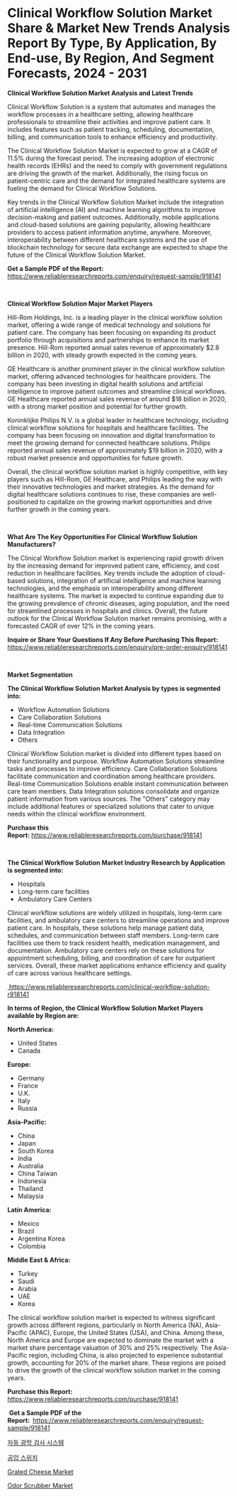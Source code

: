 <p><h1>Clinical Workflow Solution Market Share & Market New Trends Analysis Report By Type, By Application, By End-use, By Region, And Segment Forecasts, 2024 - 2031</h1></p><p><strong>Clinical Workflow Solution Market Analysis and Latest Trends</strong></p>
<p><p>Clinical Workflow Solution is a system that automates and manages the workflow processes in a healthcare setting, allowing healthcare professionals to streamline their activities and improve patient care. It includes features such as patient tracking, scheduling, documentation, billing, and communication tools to enhance efficiency and productivity.</p><p>The Clinical Workflow Solution Market is expected to grow at a CAGR of 11.5% during the forecast period. The increasing adoption of electronic health records (EHRs) and the need to comply with government regulations are driving the growth of the market. Additionally, the rising focus on patient-centric care and the demand for integrated healthcare systems are fueling the demand for Clinical Workflow Solutions.</p><p>Key trends in the Clinical Workflow Solution Market include the integration of artificial intelligence (AI) and machine learning algorithms to improve decision-making and patient outcomes. Additionally, mobile applications and cloud-based solutions are gaining popularity, allowing healthcare providers to access patient information anytime, anywhere. Moreover, interoperability between different healthcare systems and the use of blockchain technology for secure data exchange are expected to shape the future of the Clinical Workflow Solution Market.</p></p>
<p><strong>Get a Sample PDF of the Report:&nbsp;</strong> <a href="https://www.reliableresearchreports.com/enquiry/request-sample/918141">https://www.reliableresearchreports.com/enquiry/request-sample/918141</a></p>
<p>&nbsp;</p>
<p><strong>Clinical Workflow Solution Major Market Players</strong></p>
<p><p>Hill-Rom Holdings, Inc. is a leading player in the clinical workflow solution market, offering a wide range of medical technology and solutions for patient care. The company has been focusing on expanding its product portfolio through acquisitions and partnerships to enhance its market presence. Hill-Rom reported annual sales revenue of approximately $2.8 billion in 2020, with steady growth expected in the coming years.</p><p>GE Healthcare is another prominent player in the clinical workflow solution market, offering advanced technologies for healthcare providers. The company has been investing in digital health solutions and artificial intelligence to improve patient outcomes and streamline clinical workflows. GE Healthcare reported annual sales revenue of around $18 billion in 2020, with a strong market position and potential for further growth.</p><p>Koninklijke Philips N.V. is a global leader in healthcare technology, including clinical workflow solutions for hospitals and healthcare facilities. The company has been focusing on innovation and digital transformation to meet the growing demand for connected healthcare solutions. Philips reported annual sales revenue of approximately $19 billion in 2020, with a robust market presence and opportunities for future growth.</p><p>Overall, the clinical workflow solution market is highly competitive, with key players such as Hill-Rom, GE Healthcare, and Philips leading the way with their innovative technologies and market strategies. As the demand for digital healthcare solutions continues to rise, these companies are well-positioned to capitalize on the growing market opportunities and drive further growth in the coming years.</p></p>
<p>&nbsp;</p>
<p><strong>What Are The Key Opportunities For Clinical Workflow Solution Manufacturers?</strong></p>
<p><p>The Clinical Workflow Solution market is experiencing rapid growth driven by the increasing demand for improved patient care, efficiency, and cost reduction in healthcare facilities. Key trends include the adoption of cloud-based solutions, integration of artificial intelligence and machine learning technologies, and the emphasis on interoperability among different healthcare systems. The market is expected to continue expanding due to the growing prevalence of chronic diseases, aging population, and the need for streamlined processes in hospitals and clinics. Overall, the future outlook for the Clinical Workflow Solution market remains promising, with a forecasted CAGR of over 12% in the coming years.</p></p>
<p><strong>Inquire or Share Your Questions If Any Before Purchasing This Report:</strong> <a href="https://www.reliableresearchreports.com/enquiry/pre-order-enquiry/918141">https://www.reliableresearchreports.com/enquiry/pre-order-enquiry/918141</a></p>
<p>&nbsp;</p>
<p><strong>Market Segmentation</strong></p>
<p><strong>The Clinical Workflow Solution Market Analysis by types is segmented into:</strong></p>
<p><ul><li>Workflow Automation Solutions</li><li>Care Collaboration Solutions</li><li>Real-time Communication Solutions</li><li>Data Integration</li><li>Others</li></ul></p>
<p><p>Clinical Workflow Solution market is divided into different types based on their functionality and purpose. Workflow Automation Solutions streamline tasks and processes to improve efficiency. Care Collaboration Solutions facilitate communication and coordination among healthcare providers. Real-time Communication Solutions enable instant communication between care team members. Data Integration solutions consolidate and organize patient information from various sources. The "Others" category may include additional features or specialized solutions that cater to unique needs within the clinical workflow environment.</p></p>
<p><strong>Purchase this Report:&nbsp;</strong><a href="https://www.reliableresearchreports.com/purchase/918141">https://www.reliableresearchreports.com/purchase/918141</a></p>
<p>&nbsp;</p>
<p><strong>The Clinical Workflow Solution Market Industry Research by Application is segmented into:</strong></p>
<p><ul><li>Hospitals</li><li>Long-term care facilities</li><li>Ambulatory Care Centers</li></ul></p>
<p><p>Clinical workflow solutions are widely utilized in hospitals, long-term care facilities, and ambulatory care centers to streamline operations and improve patient care. In hospitals, these solutions help manage patient data, schedules, and communication between staff members. Long-term care facilities use them to track resident health, medication management, and documentation. Ambulatory care centers rely on these solutions for appointment scheduling, billing, and coordination of care for outpatient services. Overall, these market applications enhance efficiency and quality of care across various healthcare settings.</p></p>
<p><a href="https://www.reliableresearchreports.com/clinical-workflow-solution-r918141">&nbsp;https://www.reliableresearchreports.com/clinical-workflow-solution-r918141</a></p>
<p><strong>In terms of Region, the Clinical Workflow Solution Market Players available by Region are:</strong></p>
<p>
    <p> <strong> North America: </strong>
        <ul>
            <li>United States</li>
            <li>Canada</li>
        </ul>
        </p> 
    <p> <strong> Europe: </strong>
        <ul>
            <li>Germany</li>
            <li>France</li>
            <li>U.K.</li>
            <li>Italy</li>
            <li>Russia</li>
        </ul>
        </p> 
    <p> <strong> Asia-Pacific: </strong>
        <ul>
            <li>China</li>
            <li>Japan</li>
            <li>South Korea</li>
            <li>India</li>
            <li>Australia</li>
            <li>China Taiwan</li>
            <li>Indonesia</li>
            <li>Thailand</li>
            <li>Malaysia</li>
        </ul>
        </p> 
    <p> <strong> Latin America: </strong>
        <ul>
            <li>Mexico</li>
            <li>Brazil</li>
            <li>Argentina Korea</li>
            <li>Colombia</li>
        </ul>
        </p> 
    <p> <strong> Middle East & Africa: </strong>
        <ul>
            <li>Turkey</li>
            <li>Saudi</li>
            <li>Arabia</li>
            <li>UAE</li>
            <li>Korea</li>
        </ul>
    </p>
    </p>
<p><p>The clinical workflow solution market is expected to witness significant growth across different regions, particularly in North America (NA), Asia-Pacific (APAC), Europe, the United States (USA), and China. Among these, North America and Europe are expected to dominate the market with a market share percentage valuation of 30% and 25% respectively. The Asia-Pacific region, including China, is also projected to experience substantial growth, accounting for 20% of the market share. These regions are poised to drive the growth of the clinical workflow solution market in the coming years.</p></p>
<p><strong>Purchase this Report: </strong><a href="https://www.reliableresearchreports.com/purchase/918141">https://www.reliableresearchreports.com/purchase/918141</a></p>
<p>&nbsp;<strong>Get a Sample PDF of the Report:&nbsp;&nbsp;</strong><a href="https://www.reliableresearchreports.com/enquiry/request-sample/918141">https://www.reliableresearchreports.com/enquiry/request-sample/918141</a></p>
<p><strong></strong></p>
<p><p><a href="https://github.com/TrevorKruvalis5678/Market-Research-Report-List-1/blob/main/703919450524.md">자동 광학 검사 시스템</a></p><p><a href="https://github.com/rsg307664904/Market-Research-Report-List-2/blob/main/484299250525.md">공압 스위치</a></p><p><a href="https://www.linkedin.com/pulse/grated-cheese-market-exploring-share-trends-future-growth-whittaker-9xh0e?trackingId=j5yQchHIZPIvJw9omUNhDQ%3D%3D">Grated Cheese Market</a></p><p><a href="https://www.linkedin.com/pulse/odor-scrubber-market-insights-cagr-trends-growth-strategies-7sede">Odor Scrubber Market</a></p></p>